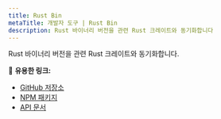 ```yaml
---
title: Rust Bin
metaTitle: 개발자 도구 | Rust Bin
description: Rust 바이너리 버전을 관련 Rust 크레이트와 동기화합니다
---
```


Rust 바이너리 버전을 관련 Rust 크레이트와 동기화합니다.

🔗 **유용한 링크:**

- [GitHub 저장소](https://github.com/metaplex-foundation/rustbin)
- [NPM 패키지](https://www.npmjs.com/package/@metaplex-foundation/rustbin)
- [API 문서](https://metaplex-foundation.github.io/rustbin/docs/)
